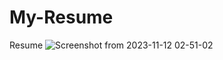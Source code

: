 # My-Resume
Resume 
![Screenshot from 2023-11-12 02-51-02](https://github.com/punekarshailesh/My-Resume/assets/117573279/b4661fe4-c97c-492a-a238-673765e86ba6)


